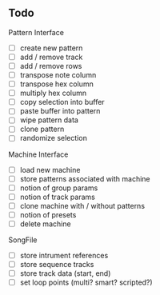 ## Todo

Pattern Interface

- [ ] create new pattern
- [ ] add / remove track
- [ ] add / remove rows
- [ ] transpose note column
- [ ] transpose hex column
- [ ] multiply hex column
- [ ] copy selection into buffer
- [ ] paste buffer into pattern
- [ ] wipe pattern data
- [ ] clone pattern
- [ ] randomize selection

Machine Interface

- [ ] load new machine
- [ ] store patterns associated with machine
- [ ] notion of group params
- [ ] notion of track params
- [ ] clone machine with / without patterns
- [ ] notion of presets
- [ ] delete machine

SongFile

- [ ] store intrument references
- [ ] store sequence tracks
- [ ] store track data (start, end)
- [ ] set loop points (multi? smart? scripted?)